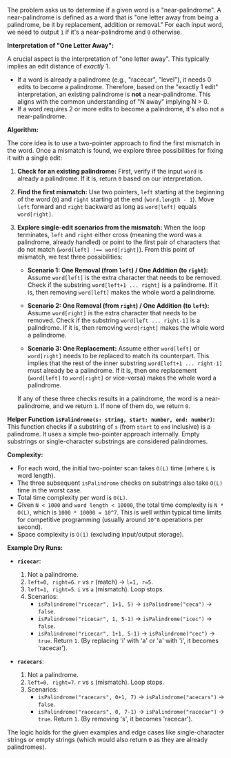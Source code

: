 The problem asks us to determine if a given word is a "near-palindrome". A near-palindrome is defined as a word that is "one letter away from being a palindrome, be it by replacement, addition or removal." For each input word, we need to output `1` if it's a near-palindrome and `0` otherwise.

**Interpretation of "One Letter Away":**

A crucial aspect is the interpretation of "one letter away". This typically implies an edit distance of *exactly* 1.
*   If a word is already a palindrome (e.g., "racecar", "level"), it needs 0 edits to become a palindrome. Therefore, based on the "exactly 1 edit" interpretation, an existing palindrome is **not** a near-palindrome. This aligns with the common understanding of "N away" implying N > 0.
*   If a word requires 2 or more edits to become a palindrome, it's also not a near-palindrome.

**Algorithm:**

The core idea is to use a two-pointer approach to find the first mismatch in the word. Once a mismatch is found, we explore three possibilities for fixing it with a single edit:

1.  **Check for an existing palindrome:**
    First, verify if the input `word` is already a palindrome. If it is, return `0` based on our interpretation.

2.  **Find the first mismatch:**
    Use two pointers, `left` starting at the beginning of the word (`0`) and `right` starting at the end (`word.length - 1`). Move `left` forward and `right` backward as long as `word[left]` equals `word[right]`.

3.  **Explore single-edit scenarios from the mismatch:**
    When the loop terminates, `left` and `right` either cross (meaning the word was a palindrome, already handled) or point to the first pair of characters that do not match (`word[left] !== word[right]`). From this point of mismatch, we test three possibilities:

    *   **Scenario 1: One Removal (from `left`) / One Addition (to `right`):**
        Assume `word[left]` is the extra character that needs to be removed. Check if the substring `word[left+1 ... right]` is a palindrome. If it is, then removing `word[left]` makes the whole word a palindrome.

    *   **Scenario 2: One Removal (from `right`) / One Addition (to `left`):**
        Assume `word[right]` is the extra character that needs to be removed. Check if the substring `word[left ... right-1]` is a palindrome. If it is, then removing `word[right]` makes the whole word a palindrome.

    *   **Scenario 3: One Replacement:**
        Assume either `word[left]` or `word[right]` needs to be replaced to match its counterpart. This implies that the rest of the inner substring `word[left+1 ... right-1]` must already be a palindrome. If it is, then one replacement (`word[left]` to `word[right]` or vice-versa) makes the whole word a palindrome.

    If any of these three checks results in a palindrome, the word is a near-palindrome, and we return `1`. If none of them do, we return `0`.

**Helper Function `isPalindrome(s: string, start: number, end: number)`:**
This function checks if a substring of `s` (from `start` to `end` inclusive) is a palindrome. It uses a simple two-pointer approach internally. Empty substrings or single-character substrings are considered palindromes.

**Complexity:**

*   For each word, the initial two-pointer scan takes `O(L)` time (where `L` is word length).
*   The three subsequent `isPalindrome` checks on substrings also take `O(L)` time in the worst case.
*   Total time complexity per word is `O(L)`.
*   Given `N < 1000` and `word length < 10000`, the total time complexity is `N * O(L)`, which is `1000 * 10000 = 10^7`. This is well within typical time limits for competitive programming (usually around `10^8` operations per second).
*   Space complexity is `O(1)` (excluding input/output storage).

**Example Dry Runs:**

*   **`ricecar`**:
    1. Not a palindrome.
    2. `left=0, right=6`. `r` vs `r` (match) -> `l=1, r=5`.
    3. `left=1, right=5`. `i` vs `a` (mismatch). Loop stops.
    4. Scenarios:
        *   `isPalindrome("ricecar", 1+1, 5)` -> `isPalindrome("ceca")` -> `false`.
        *   `isPalindrome("ricecar", 1, 5-1)` -> `isPalindrome("icec")` -> `false`.
        *   `isPalindrome("ricecar", 1+1, 5-1)` -> `isPalindrome("cec")` -> `true`. Return `1`. (By replacing 'i' with 'a' or 'a' with 'i', it becomes 'racecar').

*   **`racecars`**:
    1. Not a palindrome.
    2. `left=0, right=7`. `r` vs `s` (mismatch). Loop stops.
    3. Scenarios:
        *   `isPalindrome("racecars", 0+1, 7)` -> `isPalindrome("acecars")` -> `false`.
        *   `isPalindrome("racecars", 0, 7-1)` -> `isPalindrome("racecar")` -> `true`. Return `1`. (By removing 's', it becomes 'racecar').

The logic holds for the given examples and edge cases like single-character strings or empty strings (which would also return `0` as they are already palindromes).